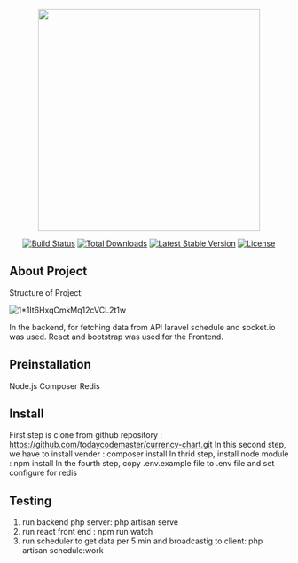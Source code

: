 <p align="center"><a href="https://laravel.com" target="_blank"><img src="https://raw.githubusercontent.com/laravel/art/master/logo-lockup/5%20SVG/2%20CMYK/1%20Full%20Color/laravel-logolockup-cmyk-red.svg" width="400"></a></p>

<p align="center">
<a href="https://travis-ci.org/laravel/framework"><img src="https://travis-ci.org/laravel/framework.svg" alt="Build Status"></a>
<a href="https://packagist.org/packages/laravel/framework"><img src="https://img.shields.io/packagist/dt/laravel/framework" alt="Total Downloads"></a>
<a href="https://packagist.org/packages/laravel/framework"><img src="https://img.shields.io/packagist/v/laravel/framework" alt="Latest Stable Version"></a>
<a href="https://packagist.org/packages/laravel/framework"><img src="https://img.shields.io/packagist/l/laravel/framework" alt="License"></a>
</p>

## About Project

Structure of Project:

![1*1It6HxqCmkMq12cVCL2t1w](https://user-images.githubusercontent.com/80197242/166390605-251be5c7-cbab-4c1d-bff3-f9fe5224ea95.png)

In the backend, for fetching data from API laravel schedule and socket.io was used.
React and bootstrap was used for the Frontend.

## Preinstallation
Node.js
Composer
Redis

## Install
First step is clone from github repository : https://github.com/todaycodemaster/currency-chart.git
In this second step, we have to install vender : composer install
In thrid step, install node module : npm install
In the fourth step, copy .env.example file to .env file and set configure for redis

## Testing
1. run backend php server: php artisan serve
2. run react front end : npm run watch
3. run scheduler to get data per 5 min and broadcastig to client: php artisan schedule:work
